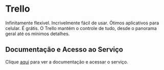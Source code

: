 # Trello

Infinitamente flexível. Incrivelmente fácil de usar. Ótimos aplicativos para celular. É grátis. O Trello mantém o controle de tudo, desde o panorama geral até os mínimos detalhes.

## Documentação e Acesso ao Serviço

Clique [aqui](https://trello.com) para ver a documentação e acessar o serviço.